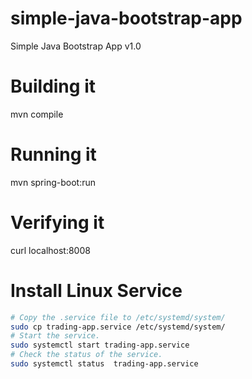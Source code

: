 # simple-java-bootstrap-app
Simple Java Bootstrap App v1.0

# Building it
mvn compile

# Running it
mvn spring-boot:run

# Verifying it
curl localhost:8008

# Install Linux Service
``` sh
# Copy the .service file to /etc/systemd/system/
sudo cp trading-app.service /etc/systemd/system/
# Start the service.
sudo systemctl start trading-app.service
# Check the status of the service.
sudo systemctl status  trading-app.service
```